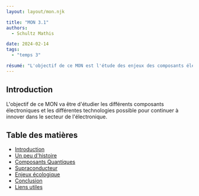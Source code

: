 ```yaml
---
layout: layout/mon.njk

title: "MON 3.1"
authors:
  - Schultz Mathis

date: 2024-02-14
tags: 
  - "temps 3"

résumé: "L'objectif de ce MON est l'étude des enjeux des composants électroniques"
---
```

<h2 id="h1"> Introduction </h2>

L'objectif de ce MON va être d'étudier les différents composants électroniques et les différentes technologies possible pour continuer à innover dans le secteur de l'électronique.

<h2 id="toc"> Table des matières </h2>

- [Introduction](#h1)
- [Un peu d'histoire](#h2)
- [Composants Quantiques](#h3)
- [Supraconducteur](#h4)
- [Enjeux écologique](#h5)
- [Conclusion](#h6)
- [Liens utiles](#liens)